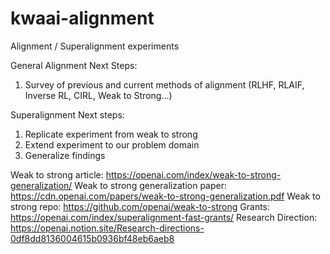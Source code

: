 # kwaai-alignment
Alignment / Superalignment experiments

General Alignment Next Steps:
1) Survey of previous and current methods of alignment (RLHF, RLAIF, Inverse RL, CIRL, Weak to Strong...)

Superalignment Next steps: 
1) Replicate experiment from weak to strong
2) Extend experiment to our problem domain
3) Generalize findings

Weak to strong article: https://openai.com/index/weak-to-strong-generalization/
Weak to strong generalization paper:
	 https://cdn.openai.com/papers/weak-to-strong-generalization.pdf
Weak to strong repo: https://github.com/openai/weak-to-strong
Grants: https://openai.com/index/superalignment-fast-grants/
Research Direction: https://openai.notion.site/Research-directions-0df8dd8136004615b0936bf48eb6aeb8
